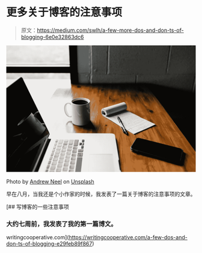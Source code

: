 # 更多关于博客的注意事项

> 原文：<https://medium.com/swlh/a-few-more-dos-and-don-ts-of-blogging-6e0e32863dc6>

![](img/c8d69bb2fa0d6980f7990cc2acc62dd5.png)

Photo by [Andrew Neel](https://unsplash.com/photos/cckf4TsHAuw?utm_source=unsplash&utm_medium=referral&utm_content=creditCopyText) on [Unsplash](https://unsplash.com/collections/3343392/working?utm_source=unsplash&utm_medium=referral&utm_content=creditCopyText)

早在八月，当我还是个小作家的时候，我发表了一篇关于博客的注意事项的文章。

[](https://writingcooperative.com/a-few-dos-and-don-ts-of-blogging-e29feb89f867) [## 写博客的一些注意事项

### 大约七周前，我发表了我的第一篇博文。

writingcooperative.com](https://writingcooperative.com/a-few-dos-and-don-ts-of-blogging-e29feb89f867)